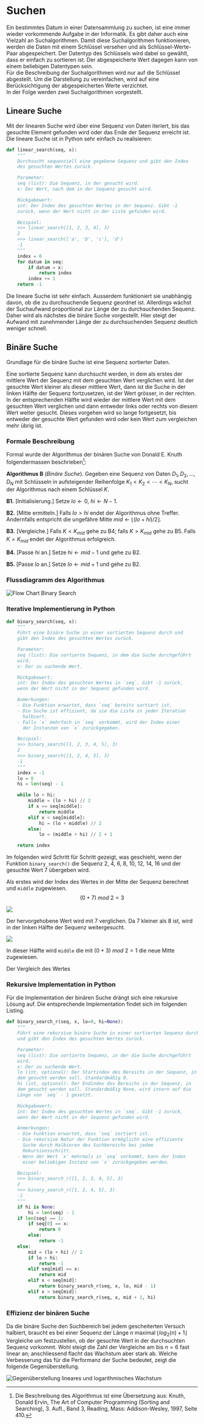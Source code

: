 # Suchen

Ein bestimmtes Datum in einer Datensammlung zu suchen, ist eine immer
wieder vorkommende Aufgabe in der Informatik. Es gibt daher auch eine
Vielzahl an Suchalgorithmen.
Damit diese Suchalgorithmen funktionieren, werden die Daten mit einem
Schlüssel versehen und als Schlüssel-Werte-Paar abgespeichert. Der
Datentyp des Schlüssels wird dabei so gewählt, dass er einfach zu
sortieren ist. Der abgespeicherte Wert dagegen kann von einem beliebigen
Datentypen sein.  
Für die Beschreibung der Suchalgorithmen wird nur auf die Schlüssel
abgestellt. Um die Darstellung zu vereinfachen, wird auf eine
Berücksichtigung der abgespeicherten Werte verzichtet.  
In der Folge werden zwei Suchalgorithmen vorgestellt.
 
## Lineare Suche

Mit der linearen Suche wird über eine Sequenz von Daten iteriert, bis
das gesuchte Element gefunden wird oder das Ende der Sequenz erreicht
ist. Die lineare Suche ist in Python sehr einfach zu realisieren:

```Python
def linear_search(seq, x):
    """
    Durchsucht sequenziell eine gegebene Sequenz und gibt den Index
    des gesuchten Wertes zurück.

    Parameter:
    seq (list): Die Sequenz, in der gesucht wird.
    x: Der Wert, nach dem in der Sequenz gesucht wird.

    Rückgabewert:
    int: Der Index des gesuchten Wertes in der Sequenz. Gibt -1 
    zurück, wenn der Wert nicht in der Liste gefunden wird.

    Beispiel:
    >>> linear_search([1, 2, 3, 4], 3)
    2
    >>> linear_search(['a', 'b', 'c'], 'd')
    -1
    """
    index = 0
    for datum in seq:
        if datum = x:
            return index
        index += 1
    return -1
```

Die lineare Suche ist sehr einfach. Ausserdem funktioniert sie
unabhängig davon, ob die zu durchsuchende Sequenz geordnet ist.
Allerdings wächst der Suchaufwand
proportional zur Länge der zu durchsuchenden Sequenz. Daher wird als
nächstes die binäre Suche vorgestellt. Hier steigt der Aufwand mit
zunehmender Länge der zu durchsuchenden Sequenz deutlich weniger
schnell. 

## Binäre Suche

Grundlage für die binäre Suche ist eine Sequenz sortierter Daten.

Eine sortierte Sequenz kann durchsucht werden, in dem als erstes der
mittlere Wert der Sequenz mit dem gesuchten Wert verglichen wird. Ist
der gesuchte Wert kleiner als dieser mittlere Wert, dann ist die Suche
in der linken Hälfte der Sequenz fortzusetzen, ist der Wert grösser, in
der rechten. In der entsprechenden Hälfte wird wieder der
mittlere Wert mit dem gesuchten Wert verglichen und dann entweder links
oder rechts von diesem Wert weiter gesucht. Dieses vorgehen wird so
lange fortgesetzt, bis entweder der gesuchte Wert gefunden wird oder
kein Wert zum vergleichen mehr übrig ist.

### Formale Beschreibung

Formal wurde der Algorithmus der binären Suche von Donald E. Knuth
folgendermassen beschrieben[^1]:

**Algorithmus B** (*Binäre Suche*). Gegeben eine Sequenz von
Daten $D_1, D_2, ..., D_N$ mit Schlüsseln in aufsteigender Reihenfolge
$K_1 < K_2 < \cdots < K_N$, sucht der Algorithmus nach einem Schlüssel
$K$. 

**B1.** [Initialisierung.] Setze $lo \leftarrow 0$, $hi \leftarrow N-1$.

**B2.** [Mitte ermitteln.] Falls $lo > hi$ endet der Algorithmus ohne
Treffer. Andernfalls entspricht die ungefähre Mitte $mid \leftarrow
\lfloor(lo + hi)/2\rfloor$.

**B3.** [Vergleiche.] Falls $K < K_{mid}$ gehe zu B4; falls $K> K_{mid}$
gehe zu B5. Falls $K=K_{mid}$ endet der Algorithmus erfolgreich.

**B4.** [Passe $hi$ an.] Setze $hi \leftarrow mid - 1$ und gehe zu B2.

**B5.** [Passe $lo$ an.] Setze $lo \leftarrow mid + 1$ und gehe zu B2.

### Flussdiagramm des Algorithmus

![Flow Chart Binary Search](./images/binary_search_flow_chart.svg)

### Iterative Implementierung in Python

```Python
def binary_search(seq, x):
    """
    Führt eine binäre Suche in einer sortierten Sequenz durch und 
    gibt den Index des gesuchten Wertes zurück. 

    Parameter:
    seq (list): Die sortierte Sequenz, in dem die Suche durchgeführt 
    wird.
    x: Der zu suchende Wert.

    Rückgabewert:
    int: Der Index des gesuchten Wertes in `seq`. Gibt -1 zurück, 
    wenn der Wert nicht in der Sequenz gefunden wird.

    Anmerkungen:
    - Die Funktion erwartet, dass `seq` bereits sortiert ist.
    - Die Suche ist effizient, da sie die Liste in jeder Iteration 
      halbiert.
    - Falls `x` mehrfach in `seq` vorkommt, wird der Index einer 
      der Instanzen von `x` zurückgegeben.

    Beispiel:
    >>> binary_search([1, 2, 3, 4, 5], 3)
    2
    >>> binary_search([1, 2, 4, 5], 3)
    -1
    """
    index = -1
    lo = 0
    hi = len(seq) - 1

    while lo < hi:
        middle = (lo + hi) // 2
        if x == seq[middle]:
            return middle
        elif x < seq[middle]:
            hi = (lo + middle) // 2
        else:
            lo = (middle + hi) // 2 + 1

    return index

```

Im folgenden wird Schritt für Schritt gezeigt, was geschieht, wenn der
Funktion `binary_search()` die Sequenz 2, 4, 6, 8, 10, 12, 14, 16 und
der gesuchte Wert 7 übergeben wird.

Als erstes wird der Index des Wertes in der Mitte der Sequenz berechnet
und `middle` zugewiesen.
$$(0+7)\ mod\ 2 = 3$$

![](./images/bs_1.svg)

Der hervorgehobene Wert wird mit 7 verglichen. Da 7 kleiner als 8 ist,
wird in der linken Hälfte der Sequenz weitergesucht.

![](./images/bs_2.svg)

In dieser Hälfte wird `middle` die mit $(0+3)\ mod\ 2 = 1$ die neue
Mitte zugewiesen.

Der Vergleich des Wertes 

### Rekursive Implementation in Python

Für die Implementation der binären Suche drängt sich eine rekursive
Lösung auf. Die entsprechende Implementation findet sich im folgenden
Listing.

```Python
def binary_search_r(seq, x, lo=0, hi=None):
    """
    Führt eine rekursive binäre Suche in einer sortierten Sequenz durch 
    und gibt den Index des gesuchten Wertes zurück.

    Parameter:
    seq (list): Die sortierte Sequenz, in der die Suche durchgeführt 
    wird.
    x: Der zu suchende Wert.
    lo (int, optional): Der Startindex des Bereichs in der Sequenz, in 
    dem gesucht werden soll. Standardmäßig 0.
    hi (int, optional): Der Endindex des Bereichs in der Sequenz, in 
    dem gesucht werden soll. Standardmäßig None, wird intern auf die 
    Länge von `seq` - 1 gesetzt.

    Rückgabewert:
    int: Der Index des gesuchten Wertes in `seq`. Gibt -1 zurück, 
    wenn der Wert nicht in der Sequenz gefunden wird.

    Anmerkungen:
    - Die Funktion erwartet, dass `seq` sortiert ist.
    - Die rekursive Natur der Funktion ermöglicht eine effiziente 
      Suche durch Halbieren des Suchbereichs bei jedem 
      Rekursionsschritt.
    - Wenn der Wert `x` mehrmals in `seq` vorkommt, kann der Index 
      einer beliebigen Instanz von `x` zurückgegeben werden.

    Beispiel:
    >>> binary_search_r([1, 2, 3, 4, 5], 3)
    2
    >>> binary_search_r([1, 2, 4, 5], 3)
    -1
    """
    if hi is None:
        hi = len(seq) - 1
    if len(seq) == 1:
        if seq[0] == x:
            return 0
        else:
            return -1
    else:
        mid = (lo + hi) // 2
        if lo > hi:
            return -1
        elif seq[mid] == x:
            return mid
        elif x < seq[mid]:
            return binary_search_r(seq, x, lo, mid - 1)
        elif x > seq[mid]:
            return binary_search_r(seq, x, mid + 1, hi)

```

### Effizienz der binären Suche

Da die binäre Suche den Suchbereich bei jedem gescheiterten Versuch
halbiert, braucht es bei einer Sequenz der Länge $n$ maximal $\lfloor
log_2(n) + 1 \rfloor$ Vergleiche 
um festzustellen, ob der gesuchte Wert in der durchsuchten Sequenz
vorkommt. Wohl steigt die Zahl der Vergleiche am bis $n=6$ fast linear
an; anschliessend flacht das Wachstum aber stark ab. Welche Verbesserung
das für die Performanz der Suche bedeutet, 
zeigt die folgende Gegenüberstellung.

![Gegenüberstellung lineares und logarithmisches Wachstum](./images/lin_log.svg)

[^1]: Die Beschreibung des Algorithmus ist eine Übersetzung aus: Knuth,
    Donald Ervin, The Art of Computer Programming (Sorting and
    Searching), 3. Aufl., Band 3, Reading, Mass: Addison-Wesley, 1997,
    Seite 410.
